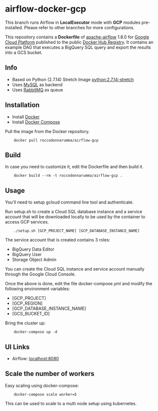# airflow-docker-gcp

This branch runs Airflow in **LocalExecutor** mode with **GCP** modules pre-installed. Please refer to other branches for more configurations.

This repository contains a **Dockerfile** of [apache-airflow](https://github.com/apache/incubator-airflow) 1.8.0 for [Google Cloud Platform](https://www.cloud.google.com) published to the public [Docker Hub Registry](https://registry.hub.docker.com/). It contains an example DAG that executes a BigQuery SQL query and export the results into a GCS bucket.

## Info

* Based on Python (2.7.14) Stretch Image [python:2.7.14-stretch](https://hub.docker.com/_/python/)
* Uses [MySQL](https://hub.docker.com/_/mysql/) as backend
* Uses [RabbitMQ](https://hub.docker.com/_/rabbitmq/) as queue

## Installation

* Install [Docker](https://www.docker.com/)
* Install [Docker Compose](https://docs.docker.com/compose/install/)

Pull the image from the Docker repository.

        docker pull roccodonnarumma/airflow-gcp

## Build

In case you need to customize it, edit the Dockerfile and then build it.

        docker build --rm -t roccodonnarumma/airflow-gcp .

## Usage

You'll need to setup gcloud command line tool and authenticate.

Run setup.sh to create a Cloud SQL database instance and a service account that will be downloaded locally to be used by the container to access GCP services.

        ./setup.sh [GCP_PROJECT_NAME] [GCP_DATABASE_INSTANCE_NAME]

The service account that is created contains 3 roles:

* BigQuery Data Editor
* BigQuery User
* Storage Object Admin

You can create the Cloud SQL instance and service account manually through the Google Cloud Console.  

Once the above is done, edit the file docker-compose.yml and modify the following environment variables:

* [GCP_PROJECT]
* [GCP_REGION]
* [GCP_DATABASE_INSTANCE_NAME]
* [GCS_BUCKET_ID]

Bring the cluster up:

        docker-compose up -d


## UI Links

- Airflow: [localhost:8080](http://localhost:8080/)


## Scale the number of workers

Easy scaling using docker-compose:

        docker-compose scale worker=5

This can be used to scale to a multi node setup using kubernetes.
